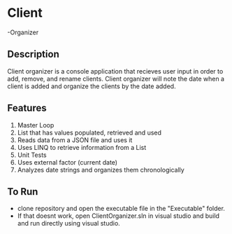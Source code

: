 # Client
-Organizer

## Description
Client organizer is a console application that recieves user input in order to add, remove, and rename clients. Client organizer will note the date when a client is added and organize the clients by the date added.

## Features
1. Master Loop
2. List that has values populated, retrieved and used
3. Reads data from a JSON file and uses it
4. Uses LINQ to retrieve information from a List
5. Unit Tests
6. Uses external factor (current date)
7. Analyzes date strings and organizes them chronologically

## To Run
- clone repository and open the executable file in the "Executable" folder.
- If that doesnt work, open ClientOrganizer.sln in visual studio and build and run directly using visual studio.
